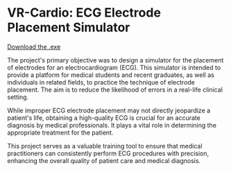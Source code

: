 # VR-Cardio: ECG Electrode Placement Simulator
[Download the .exe](https://drive.google.com/file/d/12l8tBPinaoC13vHhhzUqwbgLVgLZk0hy/view?usp=sharing)

The project's primary objective was to design a simulator for the placement of electrodes for an electrocardiogram (ECG). This simulator is intended to provide a platform for medical students and recent graduates, as well as individuals in related fields, to practice the technique of electrode placement. The aim is to reduce the likelihood of errors in a real-life clinical setting.

While improper ECG electrode placement may not directly jeopardize a patient's life, obtaining a high-quality ECG is crucial for an accurate diagnosis by medical professionals. It plays a vital role in determining the appropriate treatment for the patient.

This project serves as a valuable training tool to ensure that medical practitioners can consistently perform ECG procedures with precision, enhancing the overall quality of patient care and medical diagnosis.
